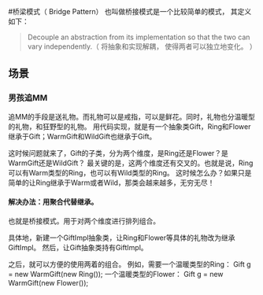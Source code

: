 #桥梁模式（ Bridge Pattern） 
也叫做桥接模式是一个比较简单的模式， 其定义如下：
> Decouple an abstraction from its implementation so that the two can vary independently.（ 将抽象和实现解耦， 使得两者可以独立地变化。 ）

## 场景

### 男孩追MM

追MM的手段是送礼物。而礼物可以是戒指，可以是鲜花。同时，礼物也分温暖型的礼物，和狂野型的礼物。
用代码实现，就是有一个抽象类Gift，Ring和Flower继承于Gift；WarmGift和WildGift也继承于Gift。

这时候问题就来了，Gift的子类，分为两个维度，是Ring还是Flower？是WarmGift还是WildGift？
最关键的是，这两个维度还有交叉的。也就是说，Ring可以有Warm类型的Ring，也可以有Wild类型的Ring。
这时候怎么办？如果只是简单的让Ring继承于Warm或者Wild，那类会越来越多，无穷无尽！

#### 解决办法：用聚合代替继承。

也就是桥接模式。用于对两个维度进行排列组合。

具体地，新建一个GiftImpl抽象类，让Ring和Flower等具体的礼物改为继承GiftImpl。
然后，让Gift抽象类持有GiftImpl。

之后，就可以方便的使用两着的组合。
例如，需要一个温暖类型的Ring：
    Gift g = new WarmGift(new Ring());
一个温暖类型的Flower：
    Gift g = new WarmGift(new Flower());
